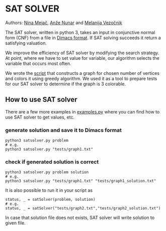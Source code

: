 # SAT SOLVER #
Authors: [Nina Mejač](https://github.com/NinaMejac), [Anže Nunar](https://github.com/nunar) and [Melanija Vezočnik](https://github.com/Melanija)

The SAT solver, written in python 3, takes an input in conjunctive normal form (CNF) from a file in [Dimacs format](http://www.satcompetition.org/2009/format-benchmarks2009.html).
If SAT solving succeeds it return a satisfying valuation.

We improve the efficiency of SAT solver by modifying the search strategy. At point, where we have to set value for variable, our algorithm selects the variable that occurs most often.

We wrote the [script](tests/_generate_graph.py ) that constructs a graph for chosen number of vertices and colors it using greedy algorithm. We used it as a tool to prepare tests for our SAT solver to determine if the graph is 3 colorable. 


## How to use SAT solver ##
There are a few more examples in [examples.py](examples.py) where you can find how to use SAT solver to get values, etc.

### generate solution and save it to Dimacs format ###
```
python3 satsolver.py problem
# e.g.
python3 satsolver.py "tests/graph1.txt"
```

### check if generated solution is correct ###
```
python3 satsolver.py problem solution
# e.g.
python3 satsolver.py "tests/graph1.txt" "tests/graph1_solution.txt"
```
It is also possible to run it in your script as

```
status, _ = satSolver(problem, solution)
# e.g.
status, _ = satSolver("tests/graph2.txt","tests/graph2_solution.txt")
```

In case that solution file does not exists, SAT solver will write solution to given file.
